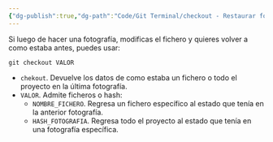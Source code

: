 ```yaml
---
{"dg-publish":true,"dg-path":"Code/Git Terminal/checkout - Restaurar fotografías o archivos específicos en Git.md","permalink":"/code/git-terminal/checkout-restaurar-fotografias-o-archivos-especificos-en-git/","created":"2024-03-27T16:18","updated":"2024-03-27T19:23"}
---
```



Si luego de hacer una fotografía, modificas el fichero y quieres volver a como estaba antes, puedes usar:
```shell
git checkout VALOR
```
- `chekout`. Devuelve los datos de como estaba un fichero o todo el proyecto en la última fotografía.
- `VALOR`. Admite ficheros o hash:
   - `NOMBRE_FICHERO`. Regresa un fichero específico al estado que tenía en la anterior fotografía.
   - `HASH_FOTOGRAFIA`. Regresa todo el proyecto al estado que tenía en una fotografía específica.